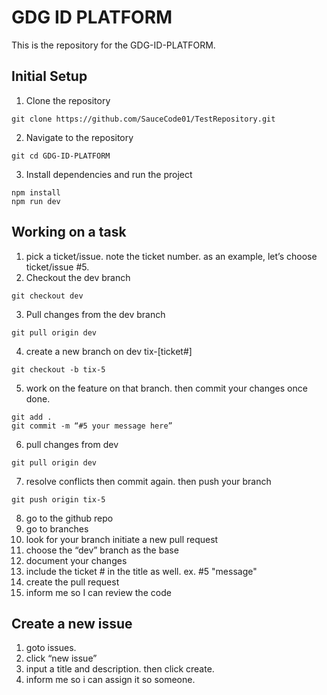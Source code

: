 
# GDG ID PLATFORM

This is the repository for the GDG-ID-PLATFORM.


## Initial Setup
1. Clone the repository
```
git clone https://github.com/SauceCode01/TestRepository.git

```
2. Navigate to the repository

```
git cd GDG-ID-PLATFORM 

```
3. Install dependencies and run the project
```
npm install 
npm run dev
```



## Working on a task
1. pick a ticket/issue. note the ticket number. as an example, let’s choose ticket/issue #5.
2. Checkout the dev branch
```
git checkout dev
```
3. Pull changes from the dev branch 
```
git pull origin dev
```
4. create a new branch on dev tix-[ticket#]
```
git checkout -b tix-5
```
5. work on the feature on that branch. then commit your changes once done.
```
git add .
git commit -m “#5 your message here”
```
6. pull changes from dev
```
git pull origin dev
```
7. resolve conflicts then commit again. then push your branch
```
git push origin tix-5
```
8. go to the github repo 
9. go to branches 
10. look for your branch initiate a new pull request 
11. choose the “dev” branch as the base
12. document your changes
13. include the ticket # in the title as well. ex. #5 "message"
13. create the pull request 
14. inform me so I can review the code



## Create a new issue 
1. goto issues. 
2. click “new issue” 
3. input a title and description. then click create. 
4. inform me so i can assign it so someone.